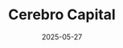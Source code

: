 ---  
layout: startup_page  
title: "Cerebro Capital"  
id: "cerebrocapital.com"  
permalink: "/cerebrocapitalcerebrocapital.com05272025/"  
website: "http://www.cerebrocapital.com/"  
funding_round: "Series A"  
funding_amount: ""  
investors: "JAM FINTOP"  
about: "Cerebro Capital is a fintech company transforming access to debt capital for middle market businesses, connecting borrowers with lenders through a streamlined platform. It combines AI technology, an extensive lender network, and capital markets experts to streamline the commercial lending process. The platform has facilitated $1 billion in cumulative loan closings."  
markets: "Fintech"  
hq: "Baltimore, Maryland, United States"  
founded_year: "2017"  
linkedin: "https://www.linkedin.com/company/cerebrocapital"  
twitter: "https://twitter.com/CerebroCapital"  
instagram: ""  
facebook: "https://www.facebook.com/cerebrocapital"  
crunchbase: "https://www.crunchbase.com/organization/cerebro-capital"  
pitchbook: "https://pitchbook.com/profiles/company/225682-57"  

date_display: "27-May-2025"  
date: "2025-05-27"

# SEO Optimization  
meta_title: "Cerebro Capital - Series A"  
meta_description: "Cerebro Capital, Cerebro Capital is a fintech company transforming access to debt capital for middle market businesses, connecting borrowers with lenders through a str..."  
meta_keywords: "Cerebro Capital, Fintech, Series A funding"  
canonical_url: "https://startup.projectstartups.com/cerebrocapitalcerebrocapital.com05272025/"  
---